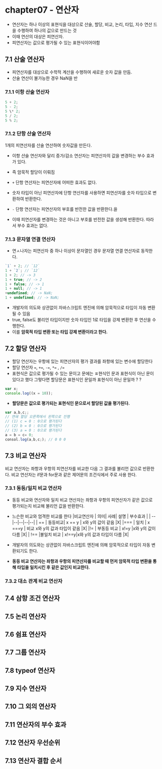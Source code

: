 # chapter07 - 연산자

- 연산자는 하나 이상의 표현식을 대상으로 산술, 할당, 비교, 논리, 타입, 지수 연산 드을 수행하여 하나의 값으로 만드는 것
- 이때 연산의 대상은 피연산자.
- 피연산자는 값으로 평가될 수 있는 표현식이어야함

## 7.1 산술 연산자

- 피연산자를 대상으로 수학적 계산을 수행하여 새로운 숫자 값을 만듬.
- 산술 연산이 불가능한 경우 NaN을 반

### 7.1.1 이항 산술 연산자

```js
5 + 2;
5 - 2;
5 \* 2;
5 / 2;
5 % 2;
```

### 7.1.2 단항 산술 연산자

1개의 피연산자를 산술 연산하여 숫자값을 만든다.

- 이항 산술 연산자와 달리 증가/감소 연산자는 피연산자의 값을 변경하는 부수 효과가 있다.
- 즉 암묵적 할당이 이뤄짐

- `+` 단항 연산자는 피연산자에 어떠한 효과도 없다.
- 숫자 타입이 아닌 피연산자에 단항 연산자를 사용하면 피연산자를 숫자 타입으로 변환하여 반환한다.
- `-` 단항 연산자는 피연산자의 부호를 반전한 값을 반환한다.을
- 이때 피연산자를 변경하는 것은 아니고 부호를 반전한 값을 생성해 반환한다. 따라서 부수 효과는 없다.

### 7.1.3 문자열 연결 연산자

- 연ㅅ나자는 피연산자 중 하나 이상이 문자열인 경우 문자열 연결 연산자로 동작한다.

```js
`1` + 2; // `12`
1 + `2`; // `12`
1 + 2; // -> 3
1 + true; // -> 2
1 + false; // -> 1
1 + null; // -> 1
+undefined; // -> NaN;
1 + undefined; // -> NaN;
```

- 개발자의 의도와 상관없이 자바스크립트 엔진에 의해 암묵적으로 타입이 자동 변환될 수 있음
- true, false도 불리언 타입이지만 숫자 타입인 1로 타입을 강제 변환한 후 연산을 수행한다.
- 이를 **암묵적 타입 변환 또는 타입 강제 변환이라고 한다.**

## 7.2 할당 연산자

- 할당 연산자는 우항에 있는 피연산자의 평가 결과를 좌항에 있는 변수에 할당한다
- 할당 연산자 `=`, `+=`, `-=`, `*=` , `/=`
- 표현식은 값으로 평가될 수 있는 문이고 문에는 ㅍ현식인 문과 표현식이 아닌 문이 있다고 했다 그렇다면 할당문은 표현식인 문일까 표현식이 아닌 문일까 ? ?

```js
var x;
console.log((x = 10));
```

- **할당문은 값으로 평가되는 표현식인 문으로서 할당된 값을 평가된다.**

```js
var a,b,c;;
// 연쇄 할당 오른쪽에서 왼쪽으로 진행
// (1) c = 0 : 0으로 평가된다
// (2) b = 0 : 0으로 평가된다
// (3) a = 0 : 0으로 평가된다
a = b = c= 0;
consol.log(a,b,c;); // 0 0 0
```

## 7.3 비교 연산자

비교 연산자는 좌항과 우항의 피연산자를 비교한 다음 그 결과를 불리언 값으로 반환한다. 비교 연산자는 if문과 for문과 같은 제어문의 조건식에서 주로 사용 한다.

### 7.3.1 동등/일치 비교 연산자

- 동등 비교와 연산자와 일치 비교 연산자는 좌항과 우항의 피연산자가 같은 값으로 평가되는지 비교해 불리언 값을 반환한다.
- 느슨한 비교와 엄격한 비교를 한다
  |비교연산자 | 의미| 사례| 설명 | 부수효과 |
  | --|--|--|--|--|
  | == | 동등비교| x == y | x와 y의 값이 같음 |X|
  |=== | 일치 | x ===y | 비교 x와 y의 값과 타입이 같음 |X|
  |!= | 부동등 비교 | x!=y |x와 y의 값이 다름 |X|
  | !== |불일치 비교 | x!==y|x와 y의 값과 타입이 다름 |X|

- 개발자의 의도와는 상관없이 자바스크립트 엔진에 의해 암묵적으로 타입이 자동 변환되기도 한다.
- **동등 비교 연산자는 좌항과 우항의 피연산자를 비교할 때 먼저 암묵적 타입 변환을 통해 타입을 일치시킨 후 같은 값인지 비교한다.**

### 7.3.2 대소 관계 비교 연산자

## 7.4 삼항 조건 연산자

## 7.5 논리 연산자

## 7.6 쉼표 연산자

## 7.7 그룹 연산자

## 7.8 typeof 연산자

## 7.9 지수 연산자

## 7.10 그 외의 연산자

## 7.11 연산자의 부수 효과

## 7.12 연산자 우선순위

## 7.13 연산자 결합 순서
